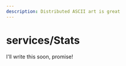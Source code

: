 ```yaml
---
description: Distributed ASCII art is great
---
```


# services/Stats

I'll write this soon, promise!

